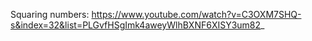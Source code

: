 Squaring numbers:
https://www.youtube.com/watch?v=C3OXM7SHQ-s&index=32&list=PLGvfHSgImk4aweyWlhBXNF6XISY3um82_
